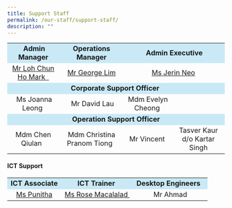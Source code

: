 ```yaml
---
title: Support Staff
permalink: /our-staff/support-staff/
description: ""
---
```

<table>
<tbody>
<tr>
<td style="text-align: center;" bgcolor="#c9e9f6">&nbsp;<b>Admin Manager</b><br>
</td>
<td style="text-align: center;" bgcolor="#c9e9f6"><b>Operations Manager</b>
</td>
<td style="text-align: center;" colspan="2" bgcolor="#c9e9f6"><b>Admin Executive</b>
 <br>
</td>

</tr>
<tr>
<td style="text-align: center;"><a target="" href="mailto:mark_loh@schools.gov.sg">Mr Loh Chun Ho Mark&nbsp;&nbsp;</a><br>
</td>
<td style="text-align: center;"><a target="" href="mailto:lim_soon_mong@moe.edu.sg">Mr George Lim</a>
</td>
<td style="text-align: center;" colspan="2"><a target="" href="mailto:neo_li_lee@moe.edu.sg">Ms Jerin Neo</a>&nbsp;</td>

</tr>
<tr>
<td style="text-align: center;" colspan="4" bgcolor="#c9e9f6"><b>Corporate Support Officer&nbsp;</b>
</td>
</tr>
<tr><td style="text-align: center;">&nbsp;Ms Joanna Leong&nbsp;</td><td style="text-align: center;">&nbsp;Mr David Lau</td><td style="text-align: center;">Mdm Evelyn Cheong&nbsp;</td></tr>
<tr>
<td style="text-align: center;" colspan="4" bgcolor="#c9e9f6"><b>Operation Support Officer</b>
</td>
</tr>
<tr><td style="text-align: center;">Mdm Chen Qiulan&nbsp;&nbsp;</td><td style="text-align: center;">Mdm Christina Pranom Tiong&nbsp;&nbsp;</td><td style="text-align: center;">Mr Vincent&nbsp;</td>
	<td style="text-align: center;">Tasver Kaur d/o Kartar Singh</td>
	</tr>

<tr>
</tr>
</tbody>
</table>
<h4><strong>ICT Support</strong></h4>
<table>
<tbody>
<tr>
<td style="text-align: center;" bgcolor="#c9e9f6"><b>ICT Associate</b>
</td>
<td style="text-align: center;" bgcolor="#c9e9f6"><b>ICT Trainer</b>&nbsp;
</td>
<td style="text-align: center;" bgcolor="#c9e9f6"><b>Desktop Engineers</b>&nbsp;&nbsp;</td>
</tr>
<tr>
<td style="text-align: center;"><a target="" href="mailto:soundara_rajan_punitha_selvi@moe.edu.sg">Ms Punitha</a>
</td>
<td style="text-align: center;"><a target="" href="mailto:rose_anne_perez_macalalad@moe.edu.sg">Ms Rose Macalalad&nbsp;</a>
</td>
<td style="text-align: center;">Mr Ahmad</td>
</tr>
</tbody>
</table>